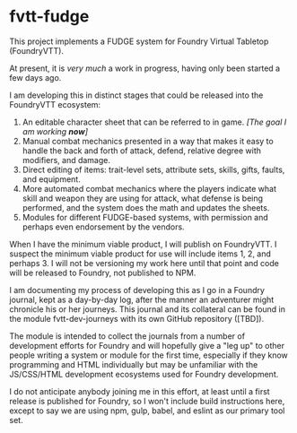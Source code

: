 # fvtt-fudge

This project implements a FUDGE system for Foundry Virtual Tabletop (FoundryVTT). 

At present, it is *very much* a work in progress, having only been started a few days ago.

I am developing this in distinct stages that could be released into the FoundryVTT ecosystem:
 1.  An editable character sheet that can be referred to in game. _[The goal I am working **now**]_
 2.  Manual combat mechanics presented in a way that makes it easy to handle the back and forth of attack, defend, relative degree with modifiers, and damage.
 3.  Direct editing of items: trait-level sets, attribute sets, skills, gifts, faults, and equipment. 
 4.  More automated combat mechanics where the players indicate what skill and weapon they are using for attack, what defense is being performed, and the system does the math and updates the sheets.
 5.  Modules for different FUDGE-based systems, with permission and perhaps even endorsement by the vendors.

When I have the minimum viable product, I will publish on FoundryVTT. I suspect the minimum viable product for use will include items 1, 2, and perhaps 3. I will not be versioning my work here until that point and code will be released to Foundry, not published to NPM.

I am documenting my process of developing this as I go in a Foundry journal, kept as a day-by-day log, after the manner an adventurer might chronicle his or her journeys. This journal and its collateral can be found in the module fvtt-dev-journeys with its own GitHub repository ([TBD]).

The module is intended to collect the journals from a number of development efforts for Foundry and will hopefully give a "leg up" to other people writing a system or module for the first time, especially if they know programming and HTML individually but may be unfamiliar with the JS/CSS/HTML development ecosystems used for Foundry development.

I do not anticipate anybody joining me in this effort, at least until a first release is published for Foundry, so I won't include build instructions here, except to say we are using npm, gulp, babel, and eslint as our primary tool set.